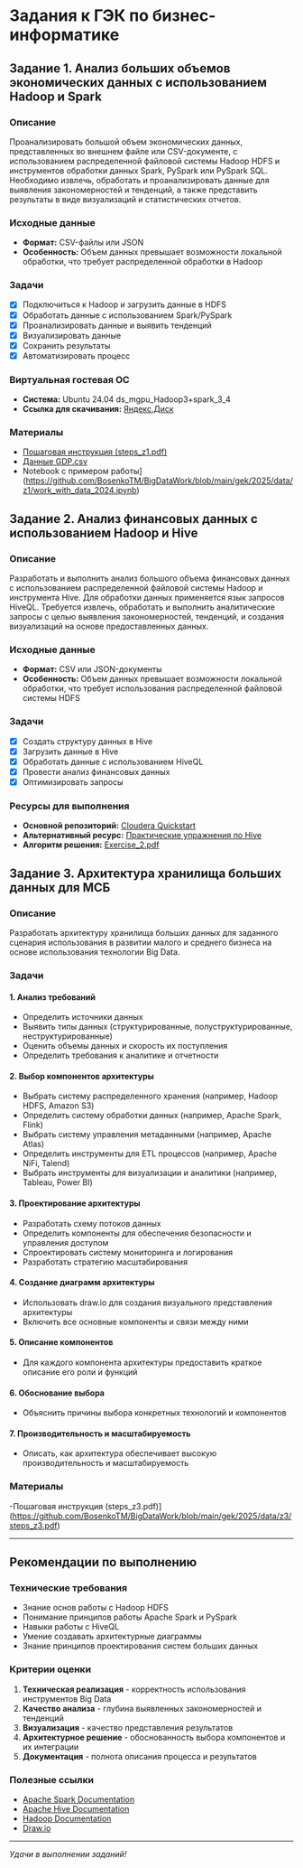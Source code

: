  
# Задания к ГЭК по бизнес-информатике 

## Задание 1. Анализ больших объемов экономических данных с использованием Hadoop и Spark

### Описание
Проанализировать большой объем экономических данных, представленных во внешнем файле или CSV-документе, с использованием распределенной файловой системы Hadoop HDFS и инструментов обработки данных Spark, PySpark или PySpark SQL. Необходимо извлечь, обработать и проанализировать данные для выявления закономерностей и тенденций, а также представить результаты в виде визуализаций и статистических отчетов.

### Исходные данные
- **Формат:** CSV-файлы или JSON
- **Особенность:** Объем данных превышает возможности локальной обработки, что требует распределенной обработки в Hadoop

### Задачи
- [x] Подключиться к Hadoop и загрузить данные в HDFS
- [x] Обработать данные с использованием Spark/PySpark
- [x] Проанализировать данные и выявить тенденций
- [x] Визуализировать данные
- [x] Сохранить результаты
- [x] Автоматизировать процесс

### Виртуальная гостевая ОС
- **Система:** Ubuntu 24.04 ds_mgpu_Hadoop3+spark_3_4
- **Ссылка для скачивания:** [Яндекс.Диск](https://disk.yandex.ru/d/zEKP6GY6Nosaxg)

### Материалы 
- [Пошаговая инструкция (steps_z1.pdf)](https://github.com/BosenkoTM/BigDataWork/blob/main/gek/2025/data/z1/steps_z1.pdf)
- [Данные GDP.csv](https://github.com/BosenkoTM/BigDataWork/blob/main/gek/2025/data/z1/GDP.csv)
- Notebook с примером работы](https://github.com/BosenkoTM/BigDataWork/blob/main/gek/2025/data/z1/work_with_data_2024.ipynb)

##  Задание 2. Анализ финансовых данных с использованием Hadoop и Hive

### Описание
Разработать и выполнить анализ большого объема финансовых данных с использованием распределенной файловой системы Hadoop и инструмента Hive. Для обработки данных применяется язык запросов HiveQL. Требуется извлечь, обработать и выполнить аналитические запросы с целью выявления закономерностей, тенденций, и создания визуализаций на основе предоставленных данных.

### Исходные данные
- **Формат:** CSV или JSON-документы
- **Особенность:** Объем данных превышает возможности локальной обработки, что требует использования распределенной файловой системы HDFS

### Задачи
- [x] Создать структуру данных в Hive
- [x] Загрузить данные в Hive
- [x] Обработать данные с использованием HiveQL
- [x] Провести анализ финансовых данных
- [x] Оптимизировать запросы

### Ресурсы для выполнения
- **Основной репозиторий:** [Cloudera Quickstart](https://github.com/BosenkoTM/cloudera-quickstart)
- **Альтернативный ресурс:** [Практические упражнения по Hive](https://github.com/BosenkoTM/BigDataAnalitic_Practice/tree/main/exercises/winter_semester_2021-2022/02_hive)
- **Алгоритм решения:** [Exercise_2.pdf](https://github.com/BosenkoTM/BigDataAnalitic_Practice/blob/main/solutions/winter_semester_2021-2022/02_hive/Exercise_2.pdf)

##  Задание 3. Архитектура хранилища больших данных для МСБ

### Описание
Разработать архитектуру хранилища больших данных для заданного сценария использования в развитии малого и среднего бизнеса на основе использования технологии Big Data.

### Задачи

#### 1. Анализ требований
- Определить источники данных
- Выявить типы данных (структурированные, полуструктурированные, неструктурированные)
- Оценить объемы данных и скорость их поступления
- Определить требования к аналитике и отчетности

#### 2. Выбор компонентов архитектуры
- Выбрать систему распределенного хранения (например, Hadoop HDFS, Amazon S3)
- Определить систему обработки данных (например, Apache Spark, Flink)
- Выбрать систему управления метаданными (например, Apache Atlas)
- Определить инструменты для ETL процессов (например, Apache NiFi, Talend)
- Выбрать инструменты для визуализации и аналитики (например, Tableau, Power BI)

#### 3. Проектирование архитектуры
- Разработать схему потоков данных
- Определить компоненты для обеспечения безопасности и управления доступом
- Спроектировать систему мониторинга и логирования
- Разработать стратегию масштабирования

#### 4. Создание диаграмм архитектуры
- Использовать draw.io для создания визуального представления архитектуры
- Включить все основные компоненты и связи между ними

#### 5. Описание компонентов
- Для каждого компонента архитектуры предоставить краткое описание его роли и функций

#### 6. Обоснование выбора
- Объяснить причины выбора конкретных технологий и компонентов

#### 7. Производительность и масштабируемость
- Описать, как архитектура обеспечивает высокую производительность и масштабируемость

### Материалы
-Пошаговая инструкция (steps_z3.pdf)](https://github.com/BosenkoTM/BigDataWork/blob/main/gek/2025/data/z3/steps_z3.pdf)

---

## Рекомендации по выполнению

### Технические требования
- Знание основ работы с Hadoop HDFS
- Понимание принципов работы Apache Spark и PySpark
- Навыки работы с HiveQL
- Умение создавать архитектурные диаграммы
- Знание принципов проектирования систем больших данных

### Критерии оценки
1. **Техническая реализация** - корректность использования инструментов Big Data
2. **Качество анализа** - глубина выявленных закономерностей и тенденций
3. **Визуализация** - качество представления результатов
4. **Архитектурное решение** - обоснованность выбора компонентов и их интеграции
5. **Документация** - полнота описания процесса и результатов

### Полезные ссылки
- [Apache Spark Documentation](https://spark.apache.org/docs/latest/)
- [Apache Hive Documentation](https://hive.apache.org/)
- [Hadoop Documentation](https://hadoop.apache.org/docs/stable/)
- [Draw.io](https://app.diagrams.net/)

---

*Удачи в выполнении заданий!*
